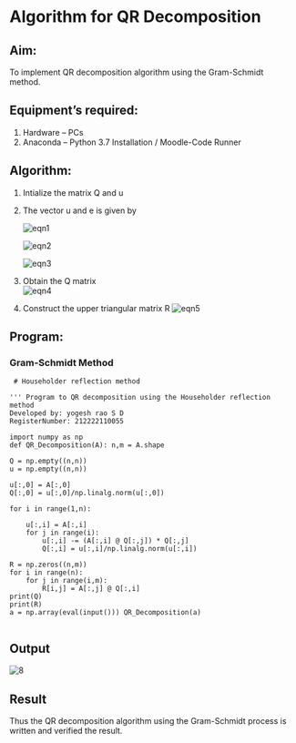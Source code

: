 # Algorithm for QR Decomposition
## Aim:
To implement QR decomposition algorithm using the Gram-Schmidt method.
## Equipment’s required:
1.	Hardware – PCs
2.	Anaconda – Python 3.7 Installation / Moodle-Code Runner
## Algorithm:
1.	Intialize the matrix Q and u
2.	The vector u and e is given by

    ![eqn1](./ex4.jpg)

    ![eqn2](./ex6.jpg)

    ![eqn3](./ex3.jpg)

3.	Obtain the Q matrix   
    ![eqn4](./ex1.jpg)
4.	Construct the upper triangular matrix R
    ![eqn5](./ex2.jpg)



## Program:
### Gram-Schmidt Method
```
 # Householder reflection method

''' Program to QR decomposition using the Householder reflection method  
Developed by: yogesh rao S D
RegisterNumber: 212222110055 

import numpy as np
def QR_Decomposition(A): n,m = A.shape

Q = np.empty((n,n))
u = np.empty((n,n))

u[:,0] = A[:,0]
Q[:,0] = u[:,0]/np.linalg.norm(u[:,0])

for i in range(1,n):
    
    u[:,i] = A[:,i]
    for j in range(i):
        u[:,i] -= (A[:,i] @ Q[:,j]) * Q[:,j]
        Q[:,i] = u[:,i]/np.linalg.norm(u[:,i])
    
R = np.zeros((n,m))
for i in range(n):
    for j in range(i,m):
        R[i,j] = A[:,j] @ Q[:,i]
print(Q)
print(R)
a = np.array(eval(input())) QR_Decomposition(a)


```

## Output

![8](https://github.com/yogeshrao05/QRdecomposition/assets/122008288/e3565980-d83b-4edd-bef5-26d8f183ef48)


## Result
Thus the QR decomposition algorithm using the Gram-Schmidt process is written and verified the result.
